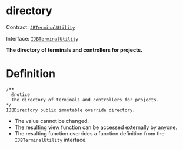 # directory

Contract: [`JBTerminalUtility`](../)​‌

Interface: [`IJBTerminalUtility`](../../../../interfaces/ijbterminalutility.md)

**The directory of terminals and controllers for projects.**

# Definition

```solidity
/** 
  @notice 
  The directory of terminals and controllers for projects.
*/ 
IJBDirectory public immutable override directory;
```

* The value cannot be changed.
* The resulting view function can be accessed externally by anyone.
* The resulting function overrides a function definition from the `IJBTerminalUtility` interface.